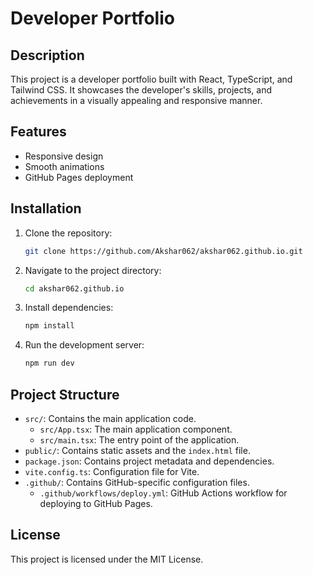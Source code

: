 # Developer Portfolio

## Description
This project is a developer portfolio built with React, TypeScript, and Tailwind CSS. It showcases the developer's skills, projects, and achievements in a visually appealing and responsive manner.

## Features
- Responsive design
- Smooth animations
- GitHub Pages deployment

## Installation
1. Clone the repository:
   ```sh
   git clone https://github.com/Akshar062/akshar062.github.io.git
   ```
2. Navigate to the project directory:
   ```sh
   cd akshar062.github.io
   ```
3. Install dependencies:
   ```sh
   npm install
   ```
4. Run the development server:
   ```sh
   npm run dev
   ```

## Project Structure
- `src/`: Contains the main application code.
  - `src/App.tsx`: The main application component.
  - `src/main.tsx`: The entry point of the application.
- `public/`: Contains static assets and the `index.html` file.
- `package.json`: Contains project metadata and dependencies.
- `vite.config.ts`: Configuration file for Vite.
- `.github/`: Contains GitHub-specific configuration files.
  - `.github/workflows/deploy.yml`: GitHub Actions workflow for deploying to GitHub Pages.

## License
This project is licensed under the MIT License.
